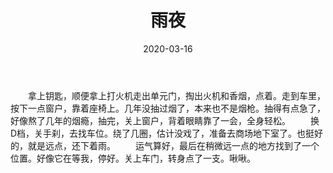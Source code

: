 ﻿---
title:  雨夜
date: 2020-03-16 
Tags:
    - "雨夜"
Scategories: ["essay"]
---


　　拿上钥匙，顺便拿上打火机走出单元门，掏出火机和香烟，点着。走到车里，按下一点窗户，靠着座椅上。几年没抽过烟了，本来也不是烟枪。抽得有点急了，好像熬了几年的烟瘾，抽完，关上窗户，背着眼睛靠了一会，全身轻松。
　　换D档，关手刹，去找车位。绕了几圈，估计没戏了，准备去商场地下室了。也挺好的，就是远点，还下着雨。
　　运气算好，最后在稍微远一点的地方找到了一个位置。好像它在等我，停好。关上车门，转身点了一支。啾啾。
